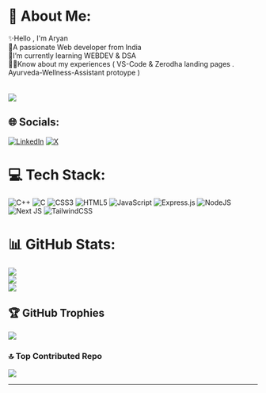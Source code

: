 # 💫 About Me:
✨Hello , I'm Aryan<br>🚀A passionate Web developer from India<br>📑I’m currently learning WEBDEV & DSA<br>👨‍💻Know about my experiences ( VS-Code & Zerodha landing pages . Ayurveda-Wellness-Assistant protoype   )<br><br><br>
[![](https://visitcount.itsvg.in/api?id=aryan2729&icon=0&color=0)](https://visitcount.itsvg.in)
<br>

## 🌐 Socials:
[![LinkedIn](https://img.shields.io/badge/LinkedIn-%230077B5.svg?logo=linkedin&logoColor=white)](https://www.linkedin.com/in/aryan-code-28b3aa2a7) [![X](https://img.shields.io/badge/X-black.svg?logo=X&logoColor=white)](https://x.com/aryancode27) 

# 💻 Tech Stack:
![C++](https://img.shields.io/badge/c++-%2300599C.svg?style=for-the-badge&logo=c%2B%2B&logoColor=white) ![C](https://img.shields.io/badge/c-%2300599C.svg?style=for-the-badge&logo=c&logoColor=white) ![CSS3](https://img.shields.io/badge/css3-%231572B6.svg?style=for-the-badge&logo=css3&logoColor=white) ![HTML5](https://img.shields.io/badge/html5-%23E34F26.svg?style=for-the-badge&logo=html5&logoColor=white) ![JavaScript](https://img.shields.io/badge/javascript-%23323330.svg?style=for-the-badge&logo=javascript&logoColor=%23F7DF1E) ![Express.js](https://img.shields.io/badge/express.js-%23404d59.svg?style=for-the-badge&logo=express&logoColor=%2361DAFB) ![NodeJS](https://img.shields.io/badge/node.js-6DA55F?style=for-the-badge&logo=node.js&logoColor=white) ![Next JS](https://img.shields.io/badge/Next-black?style=for-the-badge&logo=next.js&logoColor=white) ![TailwindCSS](https://img.shields.io/badge/tailwindcss-%2338B2AC.svg?style=for-the-badge&logo=tailwind-css&logoColor=white)
# 📊 GitHub Stats:
![](https://github-readme-stats.vercel.app/api?username=aryan2729&theme=radical&hide_border=false&include_all_commits=false&count_private=false)<br/>
![](https://github-readme-streak-stats.herokuapp.com/?user=aryan2729&theme=radical&hide_border=false)<br/>
![](https://github-readme-stats.vercel.app/api/top-langs/?username=aryan2729&theme=radical&hide_border=false&include_all_commits=false&count_private=false&layout=compact)

## 🏆 GitHub Trophies
![](https://github-profile-trophy.vercel.app/?username=aryan2729&theme=radical&no-frame=false&no-bg=true&margin-w=4)

### 🔝 Top Contributed Repo
![](https://github-contributor-stats.vercel.app/api?username=aryan2729&limit=5&theme=dark&combine_all_yearly_contributions=true)

---


